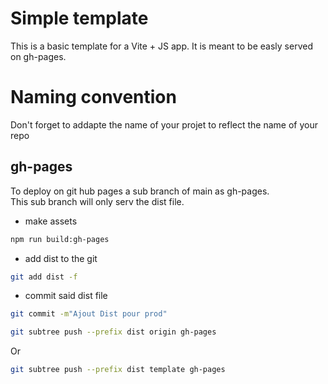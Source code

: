 # Simple template

This is a basic template for a Vite + JS app. 
It is meant to be easly served on gh-pages. 

# Naming convention
Don't forget to addapte the name of your projet to reflect the name of your repo

## gh-pages 
To deploy on git hub pages a sub branch of main as gh-pages.        
This sub branch will only serv the dist file. 

+ make assets
```sh
npm run build:gh-pages
```
+ add dist to the git 
```sh
git add dist -f 
```
+ commit said dist file 
```sh
git commit -m"Ajout Dist pour prod"
```
```sh
git subtree push --prefix dist origin gh-pages
```
Or
```sh
git subtree push --prefix dist template gh-pages
```
